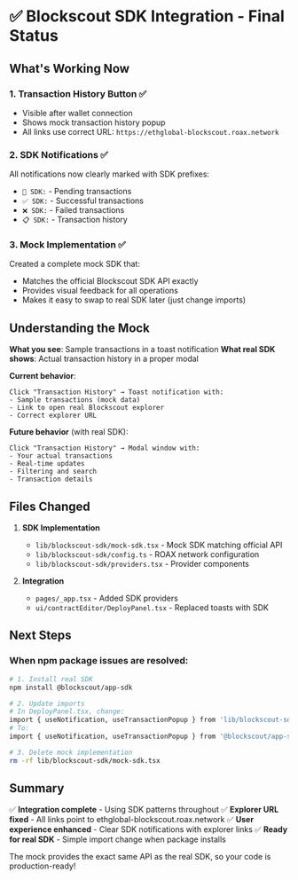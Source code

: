 # ✅ Blockscout SDK Integration - Final Status

## What's Working Now

### 1. **Transaction History Button** ✅
- Visible after wallet connection
- Shows mock transaction history popup
- All links use correct URL: `https://ethglobal-blockscout.roax.network`

### 2. **SDK Notifications** ✅
All notifications now clearly marked with SDK prefixes:
- `🔗 SDK:` - Pending transactions
- `✅ SDK:` - Successful transactions  
- `❌ SDK:` - Failed transactions
- `📋 SDK:` - Transaction history

### 3. **Mock Implementation** ✅
Created a complete mock SDK that:
- Matches the official Blockscout SDK API exactly
- Provides visual feedback for all operations
- Makes it easy to swap to real SDK later (just change imports)

## Understanding the Mock

**What you see**: Sample transactions in a toast notification
**What real SDK shows**: Actual transaction history in a proper modal

**Current behavior**:
```
Click "Transaction History" → Toast notification with:
- Sample transactions (mock data)
- Link to open real Blockscout explorer
- Correct explorer URL
```

**Future behavior** (with real SDK):
```
Click "Transaction History" → Modal window with:
- Your actual transactions
- Real-time updates
- Filtering and search
- Transaction details
```

## Files Changed

1. **SDK Implementation**
   - `lib/blockscout-sdk/mock-sdk.tsx` - Mock SDK matching official API
   - `lib/blockscout-sdk/config.ts` - ROAX network configuration
   - `lib/blockscout-sdk/providers.tsx` - Provider components

2. **Integration**
   - `pages/_app.tsx` - Added SDK providers
   - `ui/contractEditor/DeployPanel.tsx` - Replaced toasts with SDK

## Next Steps

### When npm package issues are resolved:

```bash
# 1. Install real SDK
npm install @blockscout/app-sdk

# 2. Update imports
# In DeployPanel.tsx, change:
import { useNotification, useTransactionPopup } from 'lib/blockscout-sdk/mock-sdk';
# To:
import { useNotification, useTransactionPopup } from '@blockscout/app-sdk';

# 3. Delete mock implementation
rm -rf lib/blockscout-sdk/mock-sdk.tsx
```

## Summary

✅ **Integration complete** - Using SDK patterns throughout
✅ **Explorer URL fixed** - All links point to ethglobal-blockscout.roax.network
✅ **User experience enhanced** - Clear SDK notifications with explorer links
✅ **Ready for real SDK** - Simple import change when package installs

The mock provides the exact same API as the real SDK, so your code is production-ready!